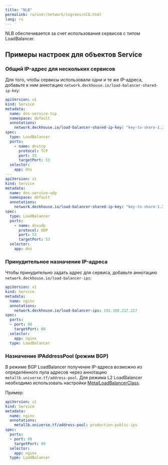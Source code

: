 ```yaml
---
title: "NLB"
permalink: ru/user/network/ingress/nlb.html
lang: ru
---
```


<!-- переработать -->

NLB обеспечивается за счет использования сервисов с типом LoadBalancer.

## Примеры настроек для объектов Service

### Общий IP-адрес для нескольких сервисов

Для того, чтобы сервисы использовали одни и те же IP-адреса, добавьте к ним аннотацию `network.deckhouse.io/load-balancer-shared-ip-key`:

```yaml
apiVersion: v1
kind: Service
metadata:
  name: dns-service-tcp
  namespace: default
  annotations:
    network.deckhouse.io/load-balancer-shared-ip-key: "key-to-share-1.2.3.4"
spec:
  type: LoadBalancer
  ports:
    - name: dnstcp
      protocol: TCP
      port: 53
      targetPort: 53
  selector:
    app: dns
---
apiVersion: v1
kind: Service
metadata:
  name: dns-service-udp
  namespace: default
  annotations:
    network.deckhouse.io/load-balancer-shared-ip-key: "key-to-share-1.2.3.4"
spec:
  type: LoadBalancer
  ports:
    - name: dnsudp
      protocol: UDP
      port: 53
      targetPort: 53
  selector:
    app: dns
```

### Принудительное назначение IP-адреса

Чтобы принудительно задать адрес для сервиса, добавьте аннотацию `network.deckhouse.io/load-balancer-ips`:

```yaml
apiVersion: v1
kind: Service
metadata:
  name: nginx
  annotations:
    network.deckhouse.io/load-balancer-ips: 192.168.217.217
spec:
  ports:
  - port: 80
    targetPort: 80
  selector:
    app: nginx
  type: LoadBalancer
```

### Назначение IPAddressPool (режим BGP)

В режиме BGP LoadBalancer получение IP-адреса возможно из определённого пула адресов через аннотацию `metallb.universe.tf/address-pool`.
Для режима L2 LoadBalancer необходимо использовать настройки [MetalLoadBalancerClass](../../../admin/configuration/network/ingress/nlb/metallb.html#пример-использования-metallb-в-режиме-l2-loadbalancer).

Пример:

```yaml
apiVersion: v1
kind: Service
metadata:
  name: nginx
  annotations:
    metallb.universe.tf/address-pool: production-public-ips
spec:
  ports:
  - port: 80
    targetPort: 80
  selector:
    app: nginx
  type: LoadBalancer
```
